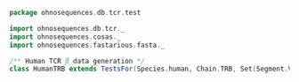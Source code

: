 
```scala
package ohnosequences.db.tcr.test

import ohnosequences.db.tcr._
import ohnosequences.cosas._
import ohnosequences.fastarious.fasta._

/** Human TCR β data generation */
class HumanTRB extends TestsFor(Species.human, Chain.TRB, Set(Segment.V, Segment.D, Segment.J))

```




[main/scala/names.scala]: ../../main/scala/names.scala.md
[main/scala/data.scala]: ../../main/scala/data.scala.md
[main/scala/package.scala]: ../../main/scala/package.scala.md
[main/scala/model.scala]: ../../main/scala/model.scala.md
[test/scala/io.scala]: io.scala.md
[test/scala/inputData.scala]: inputData.scala.md
[test/scala/humanTRB.scala]: humanTRB.scala.md
[test/scala/genericTests.scala]: genericTests.scala.md
[test/scala/outputData.scala]: outputData.scala.md
[test/scala/humanTRA.scala]: humanTRA.scala.md
[test/scala/dataGeneration.scala]: dataGeneration.scala.md